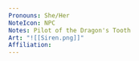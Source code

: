 ```yaml
---
Pronouns: She/Her
NoteIcon: NPC
Notes: Pilot of the Dragon's Tooth
Art: "![[Siren.png]]"
Affiliation: 
---
```


